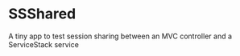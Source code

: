 SSShared
========

A tiny app to test session sharing between an MVC controller and a ServiceStack service